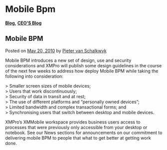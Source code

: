 # Mobile Bpm

[**Blog**](https://xmpro.com/category/blog/)**,** [**CEO'S Blog**](https://xmpro.com/category/blog/pieter-blog/)

## Mobile BPM

Posted on [May 20, 2010](https://xmpro.com/mobile-bpm/) by [Pieter van Schalkwyk](https://xmpro.com/author/pietervs/)

Mobile BPM introduces a new set of design, use and security considerations and XMPro will publish some design guidelines in the course of the next few weeks to address how deploy Mobile BPM while taking the following into consideration:

\> Smaller screen sizes of mobile devices;\
\> Users that work discontinuously;\
\> Security of data in transit and at rest;\
\> The use of different platforms and “personally owned devices”;\
\> Limited bandwidth and complex transactional forms; and\
\> Synchronising users that switch between desktop and mobile devices.

XMPro’s XMMobile workspace provides business users access to processes that were previously only accessible from your desktop or notebook. See our News sections for announcements on our commitment to delivering mobile BPM to people that what to get better at getting work done.

